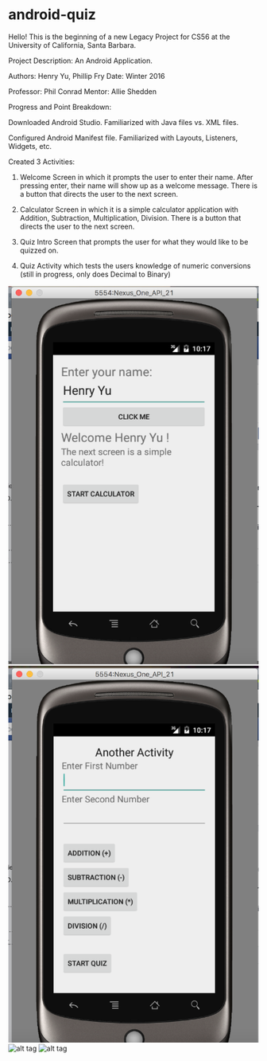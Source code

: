 # android-quiz

Hello! This is the beginning of a new Legacy Project for CS56 at the University of California, Santa Barbara.

Project Description: An Android Application.

Authors: Henry Yu, Phillip Fry Date: Winter 2016

Professor: Phil Conrad
Mentor: Allie Shedden

Progress and Point Breakdown:

Downloaded Android Studio. Familiarized with Java files vs. XML files.

Configured Android Manifest file. Familiarized with Layouts, Listeners, Widgets, etc.

Created 3 Activities: 
  
  1) Welcome Screen in which it prompts the user to enter their name. After pressing enter, their name will show up as a welcome message. There is a button that directs the user to the next screen.
  
  2) Calculator Screen in which it is a simple calculator application with Addition, Subtraction, Multiplication, Division. There is a button that directs the user to the next screen.
  
  3) Quiz Intro Screen that prompts the user for what they would like to be quizzed on.

  4) Quiz Activity which tests the users knowledge of numeric conversions (still in progress, only does Decimal to Binary)
  

![alt tag](MainActivity.jpg)
![alt tag](CalculatorActivity.jpg)
![alt tag](https://github.com/henryhyu/android-quiz/blob/master/ActivityIntroQuiz.JPG)
![alt tag](https://github.com/henryhyu/android-quiz/blob/master/QuizActivity.JPG)
